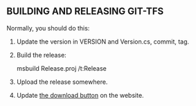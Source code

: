 BUILDING AND RELEASING GIT-TFS
------------------------------

Normally, you should do this:

1. Update the version in VERSION and Version.cs, commit, tag.

2. Build the release:

    msbuild Release.proj /t:Release

3. Upload the release somewhere.

4. Update [the download button](https://github.com/git-tfs/git-tfs.github.com/blob/master/_includes/download_button.html) on the website.
